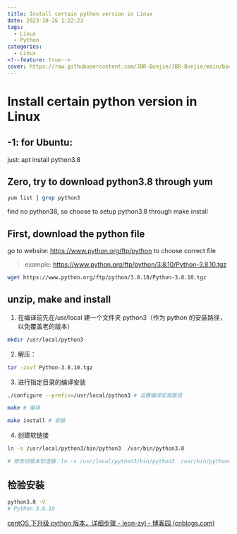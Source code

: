 ```yaml
---
title: Install certain python version in Linux
date: 2023-10-26 1:22:23
tags:
  - Linux
  - Python
categories:
  - Linux
<!--feature: true-->
cover: https://raw.githubusercontent.com/JBR-Bunjie/JBR-Bunjie/main/back.jpg
---
```


# Install certain python version in Linux

## -1: for Ubuntu:

just: apt install python3.8

## Zero, try to download python3.8 through yum

```bash
yum list | grep python3
```

find no python38, so choose to setup python3.8 through make install

## First, download the python file

go to website: https://www.python.org/ftp/python to choose correct file

> example: https://www.python.org/ftp/python/3.8.10/Python-3.8.10.tgz

```bash
wget https://www.python.org/ftp/python/3.8.10/Python-3.8.10.tgz
```

## unzip, make and install

1. 在编译前先在/usr/local 建一个文件夹 python3（作为 python 的安装路径，以免覆盖老的版本）

```bash
mkdir /usr/local/python3
```

2. 解压：

```bash
tar -zxvf Python-3.8.10.tgz
```

3. 进行指定目录的编译安装

```bash
./configure --prefix=/usr/local/python3 # 设置编译安装路径

make # 编译

make install # 安装
```

4. 创建软链接

```bash
ln -s /usr/local/python3/bin/python3  /usr/bin/python3.8

# 修改旧版本软连接：ln -s /usr/local/python3/bin/python3  /usr/bin/pythonv
```

## 检验安装

```bash
python3.8 -V
# Python 3.8.10
```

[centOS 下升级 python 版本，详细步骤 - leon-zyl - 博客园 (cnblogs.com)](https://www.cnblogs.com/leon-zyl/p/8422699.html)

